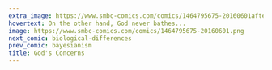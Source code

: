 ```yaml
---
extra_image: https://www.smbc-comics.com/comics/1464795675-20160601after.png
hovertext: On the other hand, God never bathes...
image: https://www.smbc-comics.com/comics/1464795675-20160601.png
next_comic: biological-differences
prev_comic: bayesianism
title: God's Concerns
---
```



